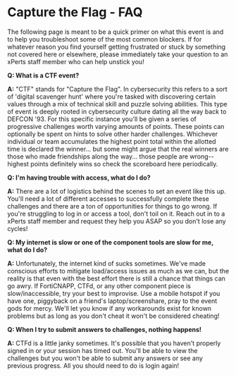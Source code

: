 # Capture the Flag - FAQ

The following page is meant to be a quick primer on what this event is and to help you troubleshoot some of the most common blockers. If for whatever reason you find yourself getting frustrated or stuck by something not covered here or elsewhere, please immediately take your question to an xPerts staff member who can help unstick you!

**Q: What is a CTF event?**

**A:** "CTF" stands for "Capture the Flag". In cybersecurity this refers to a sort of 'digital scavenger hunt' where you're tasked with discovering certain values through a mix of technical skill and puzzle solving abilities. This type of event is deeply rooted in cybersecurity culture dating all the way back to DEFCON '93. For this specific instance you'll be given a series of progressive challenges worth varying amounts of points. These points can optionally be spent on hints to solve other harder challenges. Whichever individual or team accumulates the highest point total within the allotted time is declared the winner... but some might argue that the real winners are those who made friendships along the way... those people are wrong--highest points definitely wins so check the scoreboard here periodically.

**Q: I'm having trouble with access, what do I do?**

**A:** There are a lot of logistics behind the scenes to set an event like this up. You'll need a lot of different accesses to successfully complete these challenges and there are a ton of opportunities for things to go wrong. If you're struggling to log in or access a tool, don't toil on it. Reach out in to a xPerts staff member and request they help you ASAP so you don't lose any cycles!

**Q: My internet is slow or one of the component tools are slow for me, what do I do?**

**A:** Unfortunately, the internet kind of sucks sometimes. We've made conscious efforts to mitigate load/access issues as much as we can, but the reality is that even with the best effort there is still a chance that things can go awry. If FortiCNAPP, CTFd, or any other component piece is slow/inaccessible, try your best to improvise. Use a mobile hotspot if you have one, piggyback on a friend's laptop/screenshare, pray to the event gods for mercy. We'll let you know if any workarounds exist for known problems but as long as you don't cheat it won't be considered cheating!

**Q: When I try to submit answers to challenges, nothing happens!**

**A:** CTFd is a little janky sometimes. It's possible that you haven't properly signed in or your session has timed out. You'll be able to view the challenges but you won't be able to submit any answers or see any previous progress. All you should need to do is login again!
